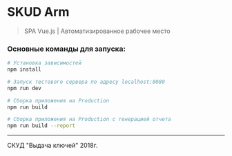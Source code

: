 # SKUD Arm

> SPA Vue.js | Автоматизированное рабочее место

### Основные команды для запуска:

``` bash
# Установка зависимостей
npm install

# Запуск тестового сервера по адресу localhost:8080
npm run dev

# Сборка приложения на Production 
npm run build

# Сборка приложения на Production с генерацией отчета
npm run build --report
```

---

СКУД "Выдача ключей" 2018г.
